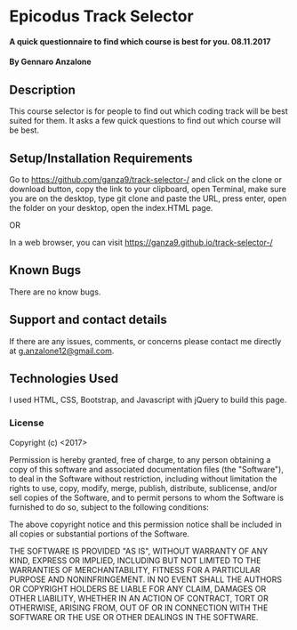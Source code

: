 # Epicodus Track Selector
#### A quick questionnaire to find which course is best for you. 08.11.2017

#### By Gennaro Anzalone

## Description

This course selector is for people to find out which coding track will be best suited for them. It asks a few quick questions to find out which course will be best.

## Setup/Installation Requirements

Go to https://github.com/ganza9/track-selector-/ and click on the clone or download button, copy the link to your clipboard, open Terminal, make sure you are on the desktop, type git clone and paste the URL, press enter, open the folder on your desktop, open the index.HTML page.

OR

In a web browser, you can visit https://ganza9.github.io/track-selector-/



## Known Bugs

There are no know bugs.

## Support and contact details

If there are any issues, comments, or concerns please contact me directly at g.anzalone12@gmail.com.

## Technologies Used


I used HTML, CSS, Bootstrap, and Javascript with jQuery to build this page.

### License

Copyright (c) <2017>

Permission is hereby granted, free of charge, to any person obtaining a copy of this software and associated documentation files (the "Software"), to deal in the Software without restriction, including without limitation the rights to use, copy, modify, merge, publish, distribute, sublicense, and/or sell copies of the Software, and to permit persons to whom the Software is furnished to do so, subject to the following conditions:

The above copyright notice and this permission notice shall be included in all copies or substantial portions of the Software.

THE SOFTWARE IS PROVIDED "AS IS", WITHOUT WARRANTY OF ANY KIND, EXPRESS OR IMPLIED, INCLUDING BUT NOT LIMITED TO THE WARRANTIES OF MERCHANTABILITY, FITNESS FOR A PARTICULAR PURPOSE AND NONINFRINGEMENT. IN NO EVENT SHALL THE AUTHORS OR COPYRIGHT HOLDERS BE LIABLE FOR ANY CLAIM, DAMAGES OR OTHER LIABILITY, WHETHER IN AN ACTION OF CONTRACT, TORT OR OTHERWISE, ARISING FROM, OUT OF OR IN CONNECTION WITH THE SOFTWARE OR THE USE OR OTHER DEALINGS IN THE SOFTWARE.
